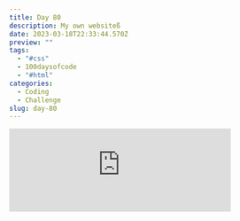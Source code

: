 ```yaml
---
title: Day 80
description: My own websiteß
date: 2023-03-18T22:33:44.570Z
preview: ""
tags:
  - "#css"
  - 100daysofcode
  - "#html"
categories:
  - Coding
  - Challenge
slug: day-80
---
```

<iframe src="https://mastodontech.de/@larnius/110046661152221716/embed" class="mastodon-embed" style="max-width: 100%; border: 0" width="400" allowfullscreen="allowfullscreen"></iframe><script src="https://mastodontech.de/embed.js" async="async"></script>